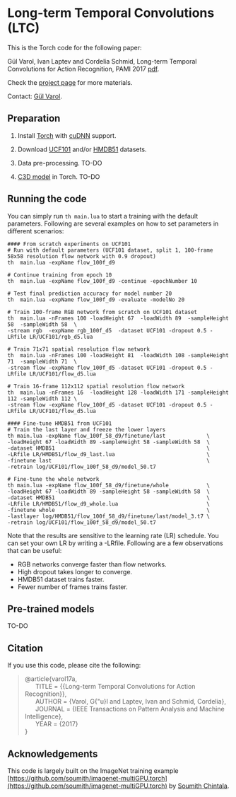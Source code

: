 # Long-term Temporal Convolutions (LTC)

This is the Torch code for the following paper:

Gül Varol, Ivan Laptev and Cordelia Schmid, Long-term Temporal Convolutions for Action Recognition, PAMI 2017 [pdf](https://arxiv.org/abs/1604.04494).

Check the [project page](http://www.di.ens.fr/willow/research/ltc/) for more materials.

Contact: [Gül Varol](http://www.di.ens.fr/~varol/).

## Preparation 

1. Install [Torch](https://github.com/torch/distro) with [cuDNN](https://developer.nvidia.com/cudnn) support.

2. Download [UCF101](http://crcv.ucf.edu/data/UCF101.php) and/or [HMDB51](http://serre-lab.clps.brown.edu/resource/hmdb-a-large-human-motion-database/) datasets.

3. Data pre-processing. TO-DO

4. [C3D model](https://github.com/facebook/C3D) in Torch. TO-DO

## Running the code

You can simply run `th main.lua` to start a training with the default parameters. Following are several examples on how to set parameters in different scenarios:

  ```shell
#### From scratch experiments on UCF101
# Run with default parameters (UCF101 dataset, split 1, 100-frame 58x58 resolution flow network with 0.9 dropout)
th  main.lua -expName flow_100f_d9

# Continue training from epoch 10
th  main.lua -expName flow_100f_d9 -continue -epochNumber 10

# Test final prediction accuracy for model number 20
th  main.lua -expName flow_100f_d9 -evaluate -modelNo 20

# Train 100-frame RGB network from scratch on UCF101 dataset
th  main.lua -nFrames 100 -loadHeight 67  -loadWidth 89  -sampleHeight 58  -sampleWidth 58  \
-stream rgb  -expName rgb_100f_d5  -dataset UCF101 -dropout 0.5 -LRfile LR/UCF101/rgb_d5.lua

# Train 71x71 spatial resolution flow network
th  main.lua -nFrames 100 -loadHeight 81  -loadWidth 108 -sampleHeight 71  -sampleWidth 71  \
-stream flow -expName flow_100f_d5 -dataset UCF101 -dropout 0.5 -LRfile LR/UCF101/flow_d5.lua

# Train 16-frame 112x112 spatial resolution flow network
th  main.lua -nFrames 16  -loadHeight 128 -loadWidth 171 -sampleHeight 112 -sampleWidth 112 \
-stream flow -expName flow_100f_d5 -dataset UCF101 -dropout 0.5 -LRfile LR/UCF101/flow_d5.lua

#### Fine-tune HMDB51 from UCF101
# Train the last layer and freeze the lower layers
th main.lua -expName flow_100f_58_d9/finetune/last             \
-loadHeight 67 -loadWidth 89 -sampleHeight 58 -sampleWidth 58  \
-dataset HMDB51                                                \
-LRfile LR/HMDB51/flow_d9_last.lua                             \
-finetune last                                                 \
-retrain log/UCF101/flow_100f_58_d9/model_50.t7

# Fine-tune the whole network
th main.lua -expName flow_100f_58_d9/finetune/whole            \
-loadHeight 67 -loadWidth 89 -sampleHeight 58 -sampleWidth 58  \
-dataset HMDB51                                                \
-LRfile LR/HMDB51/flow_d9_whole.lua                            \
-finetune whole                                                \
-lastlayer log/HMDB51/flow_100f_58_d9/finetune/last/model_3.t7 \
-retrain log/UCF101/flow_100f_58_d9/model_50.t7

  ```
Note that the results are sensitive to the learning rate (LR) schedule. You can set your own LR by writing a -LRfile. Following are a few observations that can be useful:
- RGB networks converge faster than flow networks.
- High dropout takes longer to converge.
- HMDB51 dataset trains faster.
- Fewer number of frames trains faster.	 


## Pre-trained models
TO-DO

## Citation
If you use this code, please cite the following:
> @article{varol17a,  
&nbsp;&nbsp;&nbsp;&nbsp;&nbsp;&nbsp;TITLE = {{Long-term Temporal Convolutions for Action Recognition}},  
&nbsp;&nbsp;&nbsp;&nbsp;&nbsp;&nbsp;AUTHOR = {Varol, G{\"u}l and Laptev, Ivan and Schmid, Cordelia},  
&nbsp;&nbsp;&nbsp;&nbsp;&nbsp;&nbsp;JOURNAL =  {IEEE Transactions on Pattern Analysis and Machine Intelligence},  
&nbsp;&nbsp;&nbsp;&nbsp;&nbsp;&nbsp;YEAR = {2017}  
}

## Acknowledgements
This code is largely built on the ImageNet training example [https://github.com/soumith/imagenet-multiGPU.torch](https://github.com/soumith/imagenet-multiGPU.torch) by [Soumith Chintala](https://github.com/soumith/).

